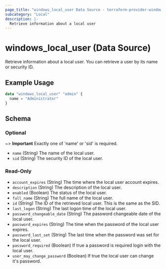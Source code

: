 ```yaml
---
page_title: "windows_local_user Data Source - terraform-provider-windows"
subcategory: "Local"
description: |-
  Retrieve information about a local user
---
```

# windows_local_user (Data Source)

<!-- data-source description generated from schema -->
Retrieve information about a local user. You can retrieve a user by its name or security ID.
<!-- examples generated from example files -->
## Example Usage

```terraform
data "windows_local_user" "admin" {
  name = "Administrator"
}
```

<!-- schema generated by tfplugindocs -->
## Schema

### Optional

~> **Important** Exactly one of 'name' or 'sid' is required.

- `name` (String) The name of the local user.
- `sid` (String) The security ID of the local user.

### Read-Only

- `account_expires` (String) The time where the local user account expires.
- `description` (String) The description of the local user.
- `enabled` (Boolean) The status of the local user.
- `full_name` (String) The full name of the local user.
- `id` (String) The ID of the retrieved local user. This is the same as the SID.
- `last_logon` (String) The last logon time of the local user.
- `password_changeable_date` (String) The password changeable date of the local user.
- `password_expires` (String) The time when the password of the local user expires.
- `password_last_set` (String) The last time when the password was set for the local user.
- `password_required` (Boolean) If true a password is required login with the local user.
- `user_may_change_password` (Boolean) If true the local user can change it's password.
